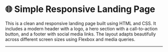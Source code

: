 # 🌐 Simple Responsive Landing Page

This is a clean and responsive landing page built using HTML and CSS. It includes a modern header with a logo, a hero section with a call-to-action button, and a footer with social media links. The layout adapts beautifully across different screen sizes using Flexbox and media queries.

---



